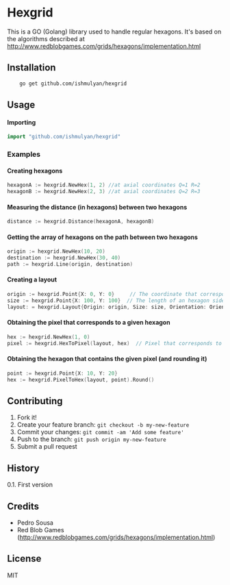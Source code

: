 # Hexgrid

This is a GO (Golang) library used to handle regular hexagons.
It's based on the algorithms described at http://www.redblobgames.com/grids/hexagons/implementation.html

## Installation
```bash
    go get github.com/ishmulyan/hexgrid
```

## Usage
#### Importing

```go
import "github.com/ishmulyan/hexgrid"
```

### Examples

#### Creating hexagons

```go
hexagonA := hexgrid.NewHex(1, 2) //at axial coordinates Q=1 R=2
hexagonB := hexgrid.NewHex(2, 3) //at axial coordinates Q=2 R=3
```

#### Measuring the distance (in hexagons) between two hexagons

```go
distance := hexgrid.Distance(hexagonA, hexagonB)
```

#### Getting the array of hexagons on the path between two hexagons

```go
origin := hexgrid.NewHex(10, 20)
destination := hexgrid.NewHex(30, 40)
path := hexgrid.Line(origin, destination) 
```

#### Creating a layout

```go
origin := hexgrid.Point{X: 0, Y: 0}     // The coordinate that corresponds to the center of hexagon 0,0
size := hexgrid.Point{X: 100, Y: 100}  // The length of an hexagon side => 100
layout: = hexgrid.Layout{Origin: origin, Size: size, Orientation: OrientationFlatTop}
```

#### Obtaining the pixel that corresponds to a given hexagon

```go
hex := hexgrid.NewHex(1, 0)             
pixel := hexgrid.HexToPixel(layout, hex)  // Pixel that corresponds to the center of hex 1,0 (in the given layout)
```


#### Obtaining the hexagon that contains the given pixel (and rounding it)

```go
point := hexgrid.Point{X: 10, Y: 20}
hex := hexgrid.PixelToHex(layout, point).Round()
```

## Contributing

1. Fork it!
2. Create your feature branch: `git checkout -b my-new-feature`
3. Commit your changes: `git commit -am 'Add some feature'`
4. Push to the branch: `git push origin my-new-feature`
5. Submit a pull request

## History

0.1. First version

## Credits

* Pedro Sousa
* Red Blob Games (http://www.redblobgames.com/grids/hexagons/implementation.html)

## License

MIT